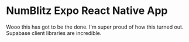 # NumBlitz Expo React Native App

Wooo this has got to be the done. I'm super proud of how this turned out.
Supabase client libraries are incredible.
